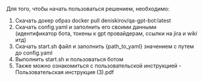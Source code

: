 Для того, чтобы начать пользоваться решением, необходимо:
1) Скачать докер образ docker pull deniskirov/qa-gpt-bot:latest
2) Скачать config.yaml и заполнить его своими данными (идентификатор бота, токены к gpt провайдерам, ссылки на jira и wiki итд)
3) Скачать start.sh файл и заполнить {path_to_yaml} значением с путем до config.yaml
4) Выполнить start.sh и пользоваться ботом
5) Также можно ознакомиться с пользовательской инструкцией - Пользовательская инструкция (3).pdf
